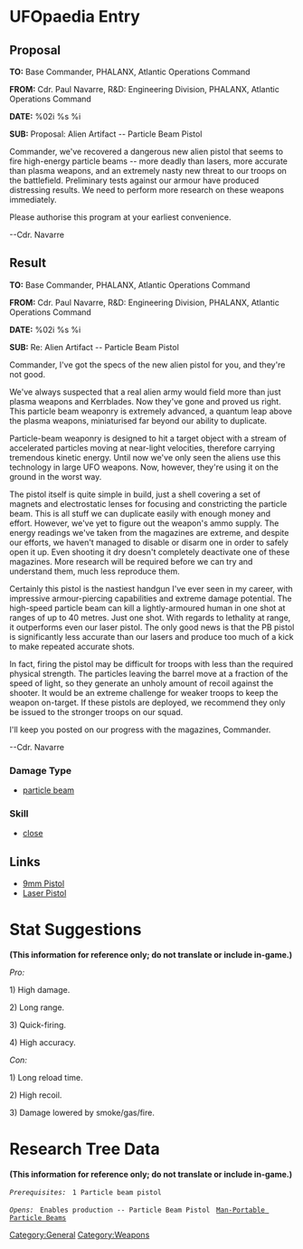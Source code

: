# UFOpaedia Entry

## Proposal

**TO:** Base Commander, PHALANX, Atlantic Operations Command

**FROM:** Cdr. Paul Navarre, R&D: Engineering Division, PHALANX,
Atlantic Operations Command

**DATE:** %02i %s %i

**SUB:** Proposal: Alien Artifact -- Particle Beam Pistol

Commander, we've recovered a dangerous new alien pistol that seems to
fire high-energy particle beams -- more deadly than lasers, more
accurate than plasma weapons, and an extremely nasty new threat to our
troops on the battlefield. Preliminary tests against our armour have
produced distressing results. We need to perform more research on these
weapons immediately.

Please authorise this program at your earliest convenience.

--Cdr. Navarre

## Result

**TO:** Base Commander, PHALANX, Atlantic Operations Command

**FROM:** Cdr. Paul Navarre, R&D: Engineering Division, PHALANX,
Atlantic Operations Command

**DATE:** %02i %s %i

**SUB:** Re: Alien Artifact -- Particle Beam Pistol

Commander, I've got the specs of the new alien pistol for you, and
they're not good.

We've always suspected that a real alien army would field more than just
plasma weapons and Kerrblades. Now they've gone and proved us right.
This particle beam weaponry is extremely advanced, a quantum leap above
the plasma weapons, miniaturised far beyond our ability to duplicate.

Particle-beam weaponry is designed to hit a target object with a stream
of accelerated particles moving at near-light velocities, therefore
carrying tremendous kinetic energy. Until now we've only seen the aliens
use this technology in large UFO weapons. Now, however, they're using it
on the ground in the worst way.

The pistol itself is quite simple in build, just a shell covering a set
of magnets and electrostatic lenses for focusing and constricting the
particle beam. This is all stuff we can duplicate easily with enough
money and effort. However, we've yet to figure out the weapon's ammo
supply. The energy readings we've taken from the magazines are extreme,
and despite our efforts, we haven't managed to disable or disarm one in
order to safely open it up. Even shooting it dry doesn't completely
deactivate one of these magazines. More research will be required before
we can try and understand them, much less reproduce them.

Certainly this pistol is the nastiest handgun I've ever seen in my
career, with impressive armour-piercing capabilities and extreme damage
potential. The high-speed particle beam can kill a lightly-armoured
human in one shot at ranges of up to 40 metres. Just one shot. With
regards to lethality at range, it outperforms even our laser pistol. The
only good news is that the PB pistol is significantly less accurate than
our lasers and produce too much of a kick to make repeated accurate
shots.

In fact, firing the pistol may be difficult for troops with less than
the required physical strength. The particles leaving the barrel move at
a fraction of the speed of light, so they generate an unholy amount of
recoil against the shooter. It would be an extreme challenge for weaker
troops to keep the weapon on-target. If these pistols are deployed, we
recommend they only be issued to the stronger troops on our squad.

I'll keep you posted on our progress with the magazines, Commander.

--Cdr. Navarre

### Damage Type

- [particle beam](Damage/particle_beam "wikilink")

### Skill

- [close](Skills/close "wikilink")

## Links

- [9mm Pistol](Equipment/Secondary_Weapons/9mm_Pistol "wikilink")
- [Laser Pistol](Equipment/Secondary_Weapons/Laser_Pistol "wikilink")

# Stat Suggestions

**(This information for reference only; do not translate or include
in-game.)**

*Pro:*

1\) High damage.

2\) Long range.

3\) Quick-firing.

4\) High accuracy.

*Con:*

1\) Long reload time.

2\) High recoil.

3\) Damage lowered by smoke/gas/fire.

# Research Tree Data

**(This information for reference only; do not translate or include
in-game.)**

*`Prerequisites:`*
` 1 Particle beam pistol`

*`Opens:`*
` Enables production -- Particle Beam Pistol`
` `[`Man-Portable Particle Beams`](Research/Man-Portable_Particle_Beams "wikilink")

[Category:General](Category:General "wikilink")
[Category:Weapons](Category:Weapons "wikilink")